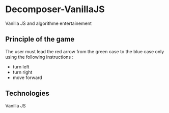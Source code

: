 # Decomposer-VanillaJS
Vanilla JS and algorithme entertainement

## Principle of the game
The user must lead the red arrow from the green case to the blue case only using the following instructions :  
* turn left
* turn right
* move forward  

## Technologies
Vanilla JS
